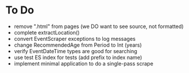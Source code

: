 # To Do

* remove ".html" from pages (we DO want to see source, not formatted)
* complete extractLocation()
* convert EventScraper exceptions to log messages
* change RecommendedAge from Period to Int (years)
* verify EventDateTime types are good for searching
* use test ES index for tests (add prefix to index name)
* implement minimal application to do a single-pass scrape